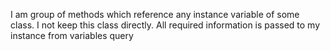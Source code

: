 I am group of methods which reference any instance variable of some class.
I not keep this class directly. All required information is passed to my instance from variables query